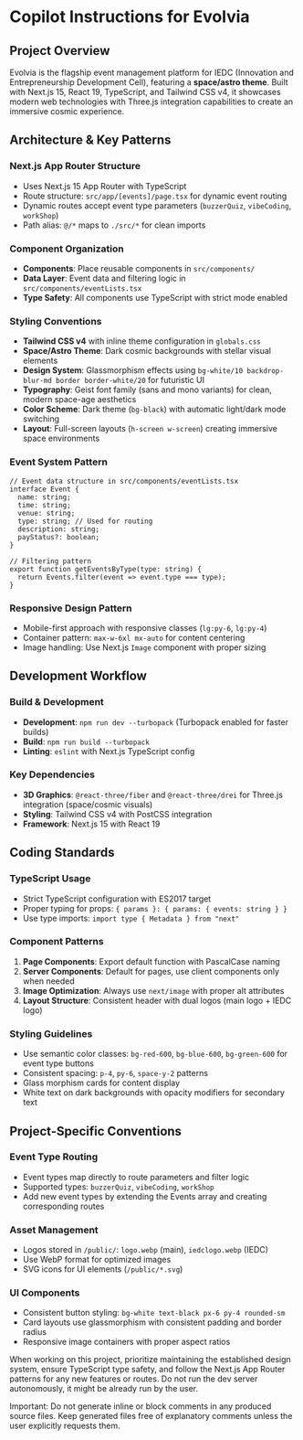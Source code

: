# Copilot Instructions for Evolvia

## Project Overview
Evolvia is the flagship event management platform for IEDC (Innovation and Entrepreneurship Development Cell), featuring a **space/astro theme**. Built with Next.js 15, React 19, TypeScript, and Tailwind CSS v4, it showcases modern web technologies with Three.js integration capabilities to create an immersive cosmic experience.

## Architecture & Key Patterns

### Next.js App Router Structure
- Uses Next.js 15 App Router with TypeScript
- Route structure: `src/app/[events]/page.tsx` for dynamic event routing
- Dynamic routes accept event type parameters (`buzzerQuiz`, `vibeCoding`, `workShop`)
- Path alias: `@/*` maps to `./src/*` for clean imports

### Component Organization
- **Components**: Place reusable components in `src/components/`
- **Data Layer**: Event data and filtering logic in `src/components/eventLists.tsx`
- **Type Safety**: All components use TypeScript with strict mode enabled

### Styling Conventions
- **Tailwind CSS v4** with inline theme configuration in `globals.css`
- **Space/Astro Theme**: Dark cosmic backgrounds with stellar visual elements
- **Design System**: Glassmorphism effects using `bg-white/10 backdrop-blur-md border border-white/20` for futuristic UI
- **Typography**: Geist font family (sans and mono variants) for clean, modern space-age aesthetics
- **Color Scheme**: Dark theme (`bg-black`) with automatic light/dark mode switching
- **Layout**: Full-screen layouts (`h-screen w-screen`) creating immersive space environments

### Event System Pattern
```tsx
// Event data structure in src/components/eventLists.tsx
interface Event {
  name: string;
  time: string;
  venue: string;
  type: string; // Used for routing
  description: string;
  payStatus?: boolean;
}

// Filtering pattern
export function getEventsByType(type: string) {
  return Events.filter(event => event.type === type);
}
```

### Responsive Design Pattern
- Mobile-first approach with responsive classes (`lg:py-6`, `lg:py-4`)
- Container pattern: `max-w-6xl mx-auto` for content centering
- Image handling: Use Next.js `Image` component with proper sizing

## Development Workflow

### Build & Development
- **Development**: `npm run dev --turbopack` (Turbopack enabled for faster builds)
- **Build**: `npm run build --turbopack`
- **Linting**: `eslint` with Next.js TypeScript config

### Key Dependencies
- **3D Graphics**: `@react-three/fiber` and `@react-three/drei` for Three.js integration (space/cosmic visuals)
- **Styling**: Tailwind CSS v4 with PostCSS integration
- **Framework**: Next.js 15 with React 19

## Coding Standards

### TypeScript Usage
- Strict TypeScript configuration with ES2017 target
- Proper typing for props: `{ params }: { params: { events: string } }`
- Use type imports: `import type { Metadata } from "next"`

### Component Patterns
1. **Page Components**: Export default function with PascalCase naming
2. **Server Components**: Default for pages, use client components only when needed
3. **Image Optimization**: Always use `next/image` with proper alt attributes
4. **Layout Structure**: Consistent header with dual logos (main logo + IEDC logo)

### Styling Guidelines
- Use semantic color classes: `bg-red-600`, `bg-blue-600`, `bg-green-600` for event type buttons
- Consistent spacing: `p-4`, `py-6`, `space-y-2` patterns
- Glass morphism cards for content display
- White text on dark backgrounds with opacity modifiers for secondary text

## Project-Specific Conventions

### Event Type Routing
- Event types map directly to route parameters and filter logic
- Supported types: `buzzerQuiz`, `vibeCoding`, `workShop`
- Add new event types by extending the Events array and creating corresponding routes

### Asset Management
- Logos stored in `/public/`: `logo.webp` (main), `iedclogo.webp` (IEDC)
- Use WebP format for optimized images
- SVG icons for UI elements (`/public/*.svg`)

### UI Components
- Consistent button styling: `bg-white text-black px-6 py-4 rounded-sm`
- Card layouts use glassmorphism with consistent padding and border radius
- Responsive image containers with proper aspect ratios

When working on this project, prioritize maintaining the established design system, ensure TypeScript type safety, and follow the Next.js App Router patterns for any new features or routes. Do not run the dev server autonomously, it might be already run by the user.

Important: Do not generate inline or block comments in any produced source files. Keep generated files free of explanatory comments unless the user explicitly requests them.